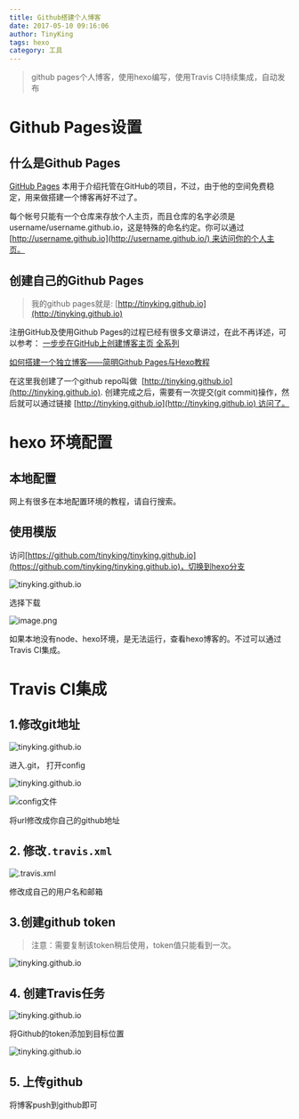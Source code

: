 ```yaml
---
title: Github搭建个人博客
date: 2017-05-10 09:16:06
author: TinyKing
tags: hexo
category: 工具
---
```


> github pages个人博客，使用hexo编写，使用Travis CI持续集成，自动发布

# Github Pages设置

## 什么是Github Pages
[GitHub Pages](https://pages.github.com/) 本用于介绍托管在GitHub的项目，不过，由于他的空间免费稳定，用来做搭建一个博客再好不过了。

每个帐号只能有一个仓库来存放个人主页，而且仓库的名字必须是username/username.github.io，这是特殊的命名约定。你可以通过[http://username.github.io](http://username.github.io/) 来访问你的个人主页。

## 创建自己的Github Pages
>  我的github pages就是: [http://tinyking.github.io](http://tinyking.github.io)

注册GitHub及使用Github Pages的过程已经有很多文章讲过，在此不再详述，可以参考：
[一步步在GitHub上创建博客主页 全系列](http://pchou.info/web-build/2013/01/03/build-github-blog-page-01.html)

[如何搭建一个独立博客——简明Github Pages与Hexo教程](http://www.jianshu.com/p/05289a4bc8b2)

在这里我创建了一个github repo叫做  [http://tinyking.github.io](http://tinyking.github.io). 创建完成之后，需要有一次提交(git commit)操作，然后就可以通过链接 [http://tinyking.github.io](http://tinyking.github.io) 访问了。

# hexo 环境配置

## 本地配置
网上有很多在本地配置环境的教程，请自行搜索。

## 使用模版

访问[https://github.com/tinyking/tinyking.github.io](https://github.com/tinyking/tinyking.github.io)，切换到hexo分支

![tinyking.github.io](http://upload-images.jianshu.io/upload_images/872613-4beb458855d3a24f.png?imageMogr2/auto-orient/strip%7CimageView2/2/w/1240)

选择下载

![image.png](http://upload-images.jianshu.io/upload_images/872613-61dd77bedc476f85.png?imageMogr2/auto-orient/strip%7CimageView2/2/w/1240)

如果本地没有node、hexo环境，是无法运行，查看hexo博客的。不过可以通过Travis CI集成。

# Travis CI集成

## 1.修改git地址

![tinyking.github.io](http://upload-images.jianshu.io/upload_images/872613-939f6f1677ac4e79.png?imageMogr2/auto-orient/strip%7CimageView2/2/w/1240)

进入.git， 打开config


![tinyking.github.io](http://upload-images.jianshu.io/upload_images/872613-9a5750002c7868d0.png?imageMogr2/auto-orient/strip%7CimageView2/2/w/1240)


![config文件](http://upload-images.jianshu.io/upload_images/872613-6852814908eb6708.png?imageMogr2/auto-orient/strip%7CimageView2/2/w/1240)

将url修改成你自己的github地址

## 2. 修改`.travis.xml`

![.travis.xml](http://upload-images.jianshu.io/upload_images/872613-fdd8ff3c5e13470d.png?imageMogr2/auto-orient/strip%7CimageView2/2/w/1240)

修改成自己的用户名和邮箱

## 3.创建github token
> 注意：需要复制该token稍后使用，token值只能看到一次。

![tinyking.github.io](http://upload-images.jianshu.io/upload_images/872613-61a3f1fd2aa95616.png?imageMogr2/auto-orient/strip%7CimageView2/2/w/1240)

## 4. 创建Travis任务

![tinyking.github.io](http://upload-images.jianshu.io/upload_images/872613-452afd0057149416.png?imageMogr2/auto-orient/strip%7CimageView2/2/w/1240)

将Github的token添加到目标位置

![tinyking.github.io](http://upload-images.jianshu.io/upload_images/872613-6760365131298d98.png?imageMogr2/auto-orient/strip%7CimageView2/2/w/1240)

## 5. 上传github
将博客push到github即可